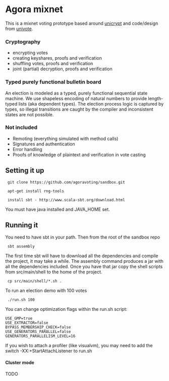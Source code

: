 Agora mixnet
============

This is a mixnet voting prototype based around [unicrypt](https://github.com/bfh-evg/univote2) and code/design from [univote](https://github.com/bfh-evg/univote2).

### Cryptography

* encrypting votes
* creating keyshares, proofs and verification
* shuffling votes, proofs and verification
* joint (partial) decryption, proofs and verification

### Typed purely functional bulletin board

An election is modeled as a typed, purely functional sequential state machine. We use shapeless
encoding of natural numbers to provide length-typed lists (aka dependent types). The election process logic is captured by types, so illegal transitions are caught by the compiler and inconsistent states are not possible.

### Not included

* Remoting (everything simulated with method calls)
* Signatures and authentication
* Error handling
* Proofs of knowledge of plaintext and verification in vote casting

Setting it up
-------------

     git clone https://github.com/agoravoting/sandbox.git

     apt-get install rng-tools

     install sbt - http://www.scala-sbt.org/download.html

You must have java installed and JAVA_HOME set.

Running it
----------

You need to have sbt in your path. Then from the root of the sandbox repo

     sbt assembly

The first time sbt will have to download all the dependencies and compile the project, it
may take a while. The assembly command produces a jar with all the dependencies included. Once you have that jar copy the shell scripts from src/main/shell to the home of the project.

     cp src/main/shell/*.sh .

To run an election demo with 100 votes

     ./run.sh 100

You can change optimization flags within the run.sh script:

    USE_GMP=true
    USE_EXTRACTOR=false
    BYPASS_MEMBERSHIP_CHECK=false
    USE_GENERATORS_PARALLEL=false
    GENERATORS_PARALLELISM_LEVEL=16

If you wish to attach a profiler (like visualvm), you may need to add the switch -XX:+StartAttachListener to run.sh

#### Cluster mode

TODO
